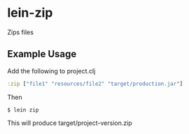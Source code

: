 # lein-zip

Zips files

## Example Usage

Add the following to project.clj

```clojure
:zip ["file1" "resources/file2" "target/production.jar"]
```

Then

    $ lein zip

This will produce target/project-version.zip
